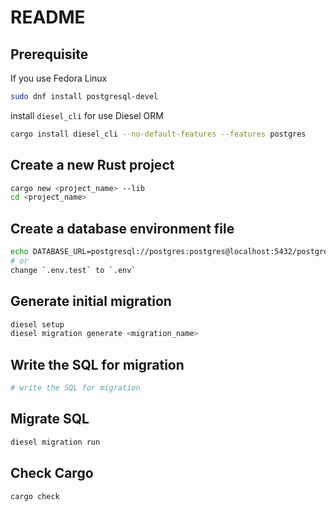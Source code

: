 # README
## Prerequisite

If you use Fedora Linux

```bash
sudo dnf install postgresql-devel
```

install `diesel_cli` for use Diesel ORM

```bash
cargo install diesel_cli --no-default-features --features postgres
```

## Create a new Rust project

```bash
cargo new <project_name> --lib
cd <project_name>
```

## Create a database environment file

```bash
echo DATABASE_URL=postgresql://postgres:postgres@localhost:5432/postgres > .env
# or
change `.env.test` to `.env`
```

## Generate initial migration

```bash
diesel setup
diesel migration generate <migration_name>
```

## Write the SQL for migration

```bash
# write the SQL for migration
```

## Migrate SQL

```bash
diesel migration run
```

## Check Cargo

```bash
cargo check
```
